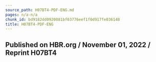 ```yaml
---
source_path: H07BT4-PDF-ENG.md
pages: n/a-n/a
chunk_id: bd9182dd0920081bf03776eef1f0d917fe036148
title: H07BT4-PDF-ENG
---
```

## Published on HBR.org / November 01, 2022 / Reprint H07BT4
